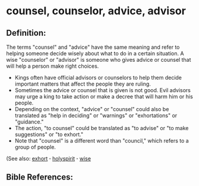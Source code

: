 # counsel, counselor, advice, advisor #

## Definition: ##

The terms "counsel" and "advice" have the same meaning and refer to helping someone decide wisely about what to do in a certain situation. A wise "counselor" or "advisor" is someone who gives advice or counsel that will help a person make right choices.

* Kings often have official advisors or counselors to help them decide important matters that affect the people they are ruling.
* Sometimes the advice or counsel that is given is not good. Evil advisors may urge a king to take action or make a decree that will harm him or his people.
* Depending on the context, "advice" or "counsel"  could also be translated as "help in deciding" or "warnings" or "exhortations" or "guidance."
* The action, "to counsel" could be translated as "to advise" or "to make suggestions" or "to exhort."
* Note that "counsel" is a different word than "council," which refers to a group of people.

(See also: [exhort](../kt/exhort.md) **·** [holyspirit](../kt/holyspirit.md) **·** [wise](../kt/wise.md)

## Bible References: ##

